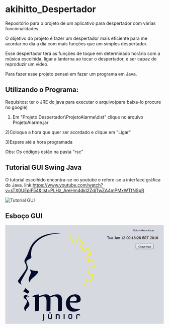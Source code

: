 # akihitto_Despertador
Repositório para o projeto de um aplicativo para despertador com várias funcionalidades

O objetivo do projeto é fazer um despertador mais eficiente para me acordar no dia a dia com mais funções que um simples despertador.

Esse despertador terá as funções de toque em determinado horário com a música escolhida, ligar a lanterna ao tocar o despertador, e ser capaz de reproduzir um video.

Para fazer esse projeto pensei em fazer um programa em Java.

## Utilizando o Programa:

Requisitos: ter o JRE do java para executar o arquivo(para baixa-lo procure no google)

1) Em "Projeto Despertador\ProjetoAlarme\dist" clique no arquivo ProjetoAlarme.jar

2)Coloque a hora que quer ser acordado e clique em "Ligar"

3)Espere até a hora programada

Obs: Os códigos estão na pasta "rsc"

## Tutorial GUI Swing Java
O tutorial escolhido encontra-se no youtube e refere-se a interface gráfica do Java. link:https://www.youtube.com/watch?v=sTX0UEplF54&list=PLHz_AreHm4dkI2ZdjTwZA4mPMxWTfNSpR

![Tutorial GUI](GUI.jpg)

## Esboço GUI
![Esoboço GUI](tutorialGUI.jpg)
